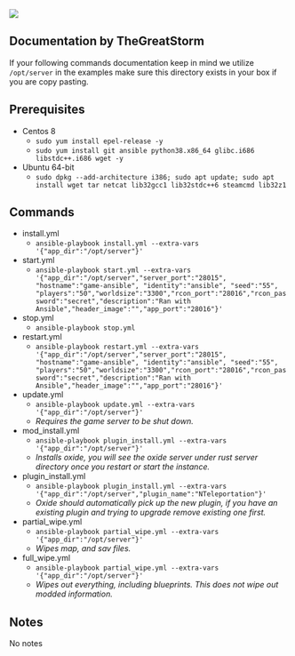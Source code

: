 <img src="https://cdn.akamai.steamstatic.com/steam/apps/252490/header.jpg"/>

## Documentation by TheGreatStorm
If your following commands documentation keep in mind we utilize `/opt/server` in the examples make sure this directory exists in your box if you are copy pasting.


## Prerequisites
* Centos 8
    * `sudo yum install epel-release -y`
    * `sudo yum install git ansible python38.x86_64 glibc.i686 libstdc++.i686 wget -y`
* Ubuntu 64-bit
    * `sudo dpkg --add-architecture i386; sudo apt update; sudo apt install wget tar netcat lib32gcc1 lib32stdc++6 steamcmd lib32z1`

## Commands
* install.yml
  * `ansible-playbook install.yml --extra-vars '{"app_dir":"/opt/server"}'`
* start.yml
  * `ansible-playbook start.yml --extra-vars '{"app_dir":"/opt/server","server_port":"28015", "hostname":"game-ansible", "identity":"ansible", "seed":"55", "players":"50","worldsize":"3300","rcon_port":"28016","rcon_password":"secret","description":"Ran with Ansible","header_image":"","app_port":"28016"}'`
* stop.yml
  * `ansible-playbook stop.yml`
* restart.yml
  * `ansible-playbook restart.yml --extra-vars '{"app_dir":"/opt/server","server_port":"28015", "hostname":"game-ansible", "identity":"ansible", "seed":"55", "players":"50","worldsize":"3300","rcon_port":"28016","rcon_password":"secret","description":"Ran with Ansible","header_image":"","app_port":"28016"}'`
* update.yml
  * `ansible-playbook update.yml --extra-vars '{"app_dir":"/opt/server"}'`
  * <i>Requires the game server to be shut down.</i>
* mod_install.yml
  * `ansible-playbook plugin_install.yml --extra-vars '{"app_dir":"/opt/server"}'`
  * <i>Installs oxide, you will see the oxide server under rust server directory once you restart or start the instance.</i>
* plugin_install.yml 
  * `ansible-playbook plugin_install.yml --extra-vars '{"app_dir":"/opt/server","plugin_name":"NTeleportation"}'`
  * <i>Oxide should automatically pick up the new plugin, if you have an existing plugin and trying to upgrade remove existing one first.</i>
* partial_wipe.yml
  * `ansible-playbook partial_wipe.yml --extra-vars '{"app_dir":"/opt/server"}'`
  * <i>Wipes map, and sav files.</i>
* full_wipe.yml
  * `ansible-playbook partial_wipe.yml --extra-vars '{"app_dir":"/opt/server"}'`
  * <i>Wipes out everything, including blueprints. This does not wipe out modded information.</i>

## Notes
No notes